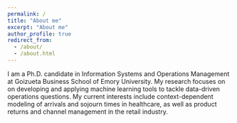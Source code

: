 ```yaml
---
permalink: /
title: "About me"
excerpt: "About me"
author_profile: true
redirect_from: 
  - /about/
  - /about.html
---
```


I am a Ph.D. candidate in Information Systems and Operations Management at Goizueta Business School of Emory University. My research focuses on on developing and applying machine learning tools to tackle data-driven operations questions. My current interests include context-dependent modeling of arrivals and sojourn times in healthcare, as well as product returns and channel management in the retail industry. 

